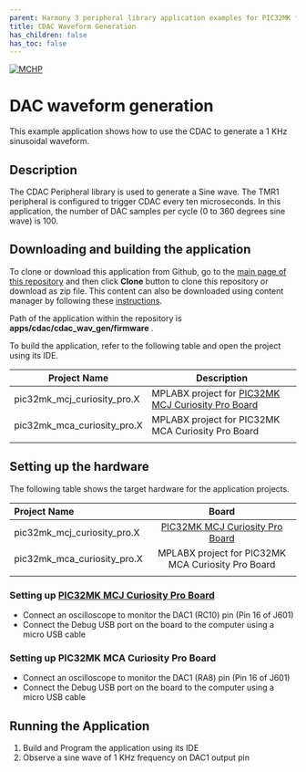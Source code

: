 ```yaml
---
parent: Harmony 3 peripheral library application examples for PIC32MK family
title: CDAC Waveform Generation
has_children: false
has_toc: false
---
```


[![MCHP](https://www.microchip.com/ResourcePackages/Microchip/assets/dist/images/logo.png)](https://www.microchip.com)

# DAC waveform generation

This example application shows how to use the CDAC to generate a 1 KHz sinusoidal waveform.

## Description

The CDAC Peripheral library is used to generate a Sine wave. The TMR1 peripheral is configured to trigger CDAC every ten microseconds. In this application, the number of DAC samples per cycle (0 to 360 degrees sine wave) is 100.

## Downloading and building the application

To clone or download this application from Github, go to the [main page of this repository](https://github.com/Microchip-MPLAB-Harmony/csp_apps_pic32mk) and then click **Clone** button to clone this repository or download as zip file.
This content can also be downloaded using content manager by following these [instructions](https://github.com/Microchip-MPLAB-Harmony/contentmanager/wiki).

Path of the application within the repository is **apps/cdac/cdac_wav_gen/firmware** .

To build the application, refer to the following table and open the project using its IDE.

| Project Name      | Description                                    |
| ----------------- | ---------------------------------------------- |
| pic32mk_mcj_curiosity_pro.X | MPLABX project for [PIC32MK MCJ Curiosity Pro Board](https://www.microchip.com/DevelopmentTools/ProductDetails/PartNO/DT100113) |
| pic32mk_mca_curiosity_pro.X | MPLABX project for PIC32MK MCA Curiosity Pro Board |
|||

## Setting up the hardware

The following table shows the target hardware for the application projects.

| Project Name| Board|
|:---------|:---------:|
| pic32mk_mcj_curiosity_pro.X | [PIC32MK MCJ Curiosity Pro Board](https://www.microchip.com/DevelopmentTools/ProductDetails/PartNO/DT100113) |
| pic32mk_mca_curiosity_pro.X | MPLABX project for PIC32MK MCA Curiosity Pro Board |
|||

### Setting up [PIC32MK MCJ Curiosity Pro Board](https://www.microchip.com/DevelopmentTools/ProductDetails/PartNO/DT100113)

- Connect an oscilloscope to monitor the DAC1 (RC10) pin (Pin 16 of J601)
- Connect the Debug USB port on the board to the computer using a micro USB cable

### Setting up PIC32MK MCA Curiosity Pro Board

- Connect an oscilloscope to monitor the DAC1 (RA8) pin (Pin 16 of J601)
- Connect the Debug USB port on the board to the computer using a micro USB cable

## Running the Application

1. Build and Program the application using its IDE
2. Observe a sine wave of 1 KHz frequency on DAC1 output pin